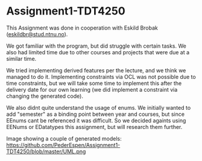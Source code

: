 # Assignment1-TDT4250


This Assignment was done in cooperation with Eskild Brobak (eskildbr@stud.ntnu.no).

We got familiar with the program, but did struggle with certain tasks. We also had limited time due to other courses and projects that were due at a similar time.

We tried implementing derived features per the lecture, and we think we managed to do it. Implementing constraints via OCL was not possible due to time constraints, but we will take some time to implement this after the delivery date for our own learning (we did implement a constraint via changing the generated code).

We also didnt quite understand the usage of enums. We initially wanted to add "semester" as a binding point between year and courses, but since EEnums cant be referenced it was difficult. So we decided againts using EENums or EDatatypes this assignment, but will research them further.

Image showing a couple of generated models: https://github.com/PederEspen/Assignment1-TDT4250/blob/master/UML.png
